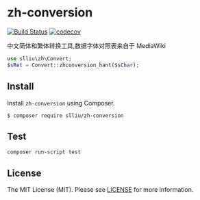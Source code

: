 zh-conversion
=====
[![Build Status](https://travis-ci.org/LiuShulong/zh-conversion.svg?branch=master?style=flat-square)](https://travis-ci.org/LiuShulong/zh-conversion.svg?branch=master)
[![codecov](https://codecov.io/gh/LiuShulong/zh-conversion/branch/master/graph/badge.svg)](https://codecov.io/gh/LiuShulong/zh-conversion)

中文简体和繁体转换工具,数据字体对照表来自于 MediaWiki

```php
use slliu\zh\Convert;
$sRet = Convert::zhconversion_hant($sChar);
```

Install
-------

Install `zh-conversion` using Composer.

```
$ composer require slliu/zh-conversion
```

Test
-------

```
composer run-script test
```

License
-------

The MIT License (MIT). Please see [LICENSE](LICENSE) for more information.
